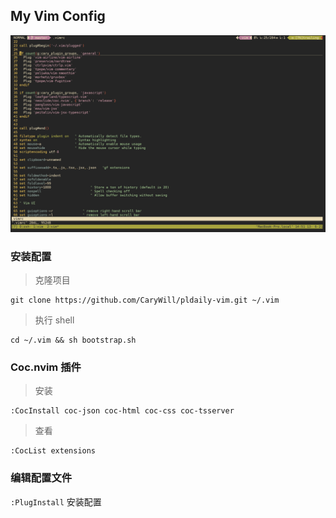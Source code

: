 ## My Vim Config

![](https://github.com/CaryWill/pldaily-vim/blob/master/screenshot.png?raw=true)

### 安装配置

> 克隆项目

```shell
git clone https://github.com/CaryWill/pldaily-vim.git ~/.vim
```

> 执行 shell

```shell
cd ~/.vim && sh bootstrap.sh
```

### Coc.nvim 插件

> 安装

```vim
:CocInstall coc-json coc-html coc-css coc-tsserver
```

> 查看

```vim
:CocList extensions
```

### 编辑配置文件

`:PlugInstall` 安装配置
